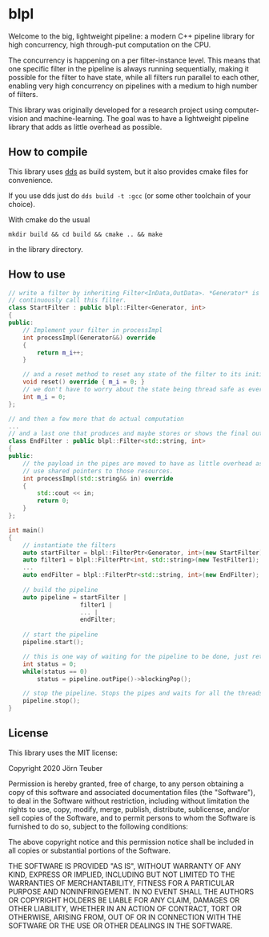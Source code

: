 # blpl

Welcome to the big, lightweight pipeline: a modern C++ pipeline library for high concurrency, high through-put 
computation on the CPU.

The concurrency is happening on a per filter-instance level. This means that one specific filter in the pipeline is
 always running sequentially, making it possible for the filter to have state, while all filters run parallel to each
  other, enabling very high concurrency on pipelines with a medium to high number of filters.

This library was originally developed for a research project using computer-vision and machine-learning. The goal was
 to have a lightweight pipeline library that adds as little overhead as possible. 

## How to compile

This library uses [dds](https://github.com/vector-of-bool/dds) as build system, but it also provides cmake files for
 convenience.

If you use dds just do `dds build -t :gcc` (or some other toolchain of your choice).

With cmake do the usual
```shell script
mkdir build && cd build && cmake .. && make
```
in the library directory.
 
## How to use

```c++
// write a filter by inheriting Filter<InData,OutData>. *Generator* is a special type that tells the pipeline to
// continuously call this filter.
class StartFilter : public blpl::Filter<Generator, int>
{
public:
    // Implement your filter in processImpl
    int processImpl(Generator&&) override
    {
        return m_i++;
    }

    // and a reset method to reset any state of the filter to its initial state
    void reset() override { m_i = 0; }
    // we don't have to worry about the state being thread safe as every instance of this filter will run sequentially
    int m_i = 0;
};

// and then a few more that do actual computation
...
// and a last one that produces and maybe stores or shows the final output
class EndFilter : public blpl::Filter<std::string, int>
{
public:
    // the payload in the pipes are moved to have as little overhead as possible. If you need shared resources just
    // use shared pointers to those resources.
    int processImpl(std::string&& in) override
    {
        std::cout << in;
        return 0;
    }
};

int main() 
{
    // instantiate the filters
    auto startFilter = blpl::FilterPtr<Generator, int>(new StartFilter);
    auto filter1 = blpl::FilterPtr<int, std::string>(new TestFilter1);
    ...
    auto endFilter = blpl::FilterPtr<std::string, int>(new EndFilter);
    
    // build the pipeline
    auto pipeline = startFilter |
                    filter1 |
                    ... |
                    endFilter;
    
    // start the pipeline
    pipeline.start();

    // this is one way of waiting for the pipeline to be done, just return a status code in the last filter
    int status = 0;
    while(status == 0)
        status = pipeline.outPipe()->blockingPop();

    // stop the pipeline. Stops the pipes and waits for all the threads to finish up their last computation
    pipeline.stop();
}
```

## License

This library uses the MIT license:

Copyright 2020 Jörn Teuber

Permission is hereby granted, free of charge, to any person obtaining a copy of this software and associated
 documentation files (the "Software"), to deal in the Software without restriction, including without limitation the
  rights to use, copy, modify, merge, publish, distribute, sublicense, and/or sell copies of the Software, and to
   permit persons to whom the Software is furnished to do so, subject to the following conditions:

The above copyright notice and this permission notice shall be included in all copies or substantial portions of the Software.

THE SOFTWARE IS PROVIDED "AS IS", WITHOUT WARRANTY OF ANY KIND, EXPRESS OR IMPLIED, INCLUDING BUT NOT LIMITED TO THE
 WARRANTIES OF MERCHANTABILITY, FITNESS FOR A PARTICULAR PURPOSE AND NONINFRINGEMENT. IN NO EVENT SHALL THE AUTHORS
  OR COPYRIGHT HOLDERS BE LIABLE FOR ANY CLAIM, DAMAGES OR OTHER LIABILITY, WHETHER IN AN ACTION OF CONTRACT, TORT OR
   OTHERWISE, ARISING FROM, OUT OF OR IN CONNECTION WITH THE SOFTWARE OR THE USE OR OTHER DEALINGS IN THE SOFTWARE.
